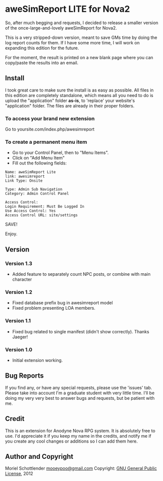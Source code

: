 # aweSimReport LITE for Nova2

So, after much begging and requests, I decided to release a smaller version of the once-large-and-lovely aweSimReport for Nova2.

This is a very stripped-down version, meant to save GMs time by doing the log report counts for them. 
If I have some more time, I will work on expanding this edition for the future.

For the moment, the result is printed on a new blank page where you can copy/paste the results into an email.

## Install
I took great care to make sure the install is as easy as possible. 
All files in this edition are completely standalone, which means all you need to do is upload the "application" folder **as-is**, to 'replace' your website's "application" folder. The files are already in their proper folders.

### To access your brand new extension
Go to yoursite.com/index.php/awesimreport

### To create a permanent menu item
* Go to your Control Panel, then to "Menu Items".
* Click on "Add Menu Item"
* Fill out the following fields:

```
Name: aweSimReport Lite
link: awesimreport
Link Type: Onsite

Type: Admin Sub Navigation
Category: Admin Control Panel

Access Control:
Login Requirement: Must Be Logged In
Use Access Control: Yes
Access Control URL: site/settings
```

SAVE!

Enjoy. 

## Version
### Version 1.3
* Added feature to separately count NPC posts, or combine with main character

### Version 1.2
* Fixed database prefix bug in awesimreport model
* Fixed problem presenting LOA members.

### Version 1.1
* Fixed bug related to single manifest (didn't show correctly). Thanks Jaeger!

### Version 1.0
* Initial extension working.

## Bug Reports
If you find any, or have any special requests, please use the 'issues' tab. Please take into account I'm a graduate student with very little time. I'll be doing my very very best to answer bugs and requests, but be patient with me.

## Credit
This is an extension for Anodyne Nova RPG system. It is absolutely free to use. I'd appreciate it if you keep my name in the credits, and notify me if you create any cool changes or additions so I can add them here.

## Author and Copyright
Moriel Schottlender
mooeypoo@gmail.com
Copyright: [GNU General Public License](http://www.gnu.org/licenses/gpl.txt), 2012